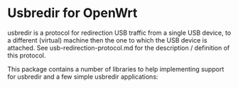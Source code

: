 # Usbredir for OpenWrt

usbredir is a protocol for redirection USB traffic from a single USB device, to a different (virtual) machine then the one to which the USB device is attached. See usb-redirection-protocol.md for the description / definition of this protocol.

This package contains a number of libraries to help implementing support for usbredir and a few simple usbredir applications:
